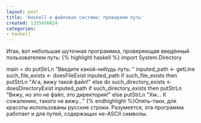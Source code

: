 ```yaml
---
layout: post
title: 'Haskell и файловая система: проверяем путь'
created: 1335456824
categories:
- haskell
---
```

Итак, вот небольшая шуточная программка, проверяющая введённый пользователем путь:
{% highlight haskell %}
import System.Directory

main = do
    putStrLn "Введите какой-нибудь путь: "
    inputed_path <- getLine
    such_file_exists <- doesFileExist inputed_path
    if such_file_exists 
        then putStrLn "Ага, вижу такой файл!"
        else do 
            such_directory_exists <- doesDirectoryExist inputed_path
            if such_directory_exists
                then putStrLn "Вижу, но это не файл, это директория!"
                else putStrLn "Хм... К сожалению, такого не вижу..."
{% endhighlight %}Опять-таки, для красоты использованы русские строки. Разумеется, эта программа работает и для путей, содержащих не-ASCII символы.
